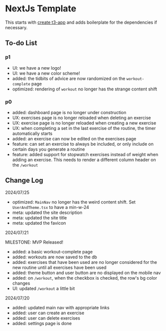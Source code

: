 # NextJs Template

This starts with [create t3-app](https://create.t3.gg/) and adds boilerplate for the dependencies if necessary.

## To-do List

### p1

- UI: we have a new logo!
- UI: we have a new color scheme!
- added: the tidbits of advice are now randomized on the `workout-complete` page
- optimized: rendering of `workout` no longer has the strange content shift

### p0

- added: dashboard page is no longer under construction
- UX: exercises page is no longer reloaded when deleting an exercise
- UX: exercise page is no longer reloaded when creating a new exercise
- UX: when completing a set in the last exercise of the routine, the timer automatically starts
- added: an exercise can now be edited on the exercises page
- feature: can set an exercise to always be included, or only include on certain days you generate a routine
- feature: added support for stopwatch exercises instead of weight when adding an exercise. This needs to render a different column header on the `/workout`

## Change Log

2024/07/25

- optimized: `MainNav` no longer has the weird content shift. Set `UserAndTheme.tsx` to have a min-w-24
- meta: updated the site description
- meta: updated the site title
- meta: updated the favicon

2024/07/21

MILESTONE: MVP Released!

- added: a basic workout-complete page
- added: workouts are now saved to the db
- added: exercises that have been used are no longer considered for the new routine until all exercises have been used
- added: theme button and user button are no displayed on the mobile nav
- added: on `/workout`, when the checkbox is checked, the row's bg color changes
- UI: updated `/workout` a little bit

2024/07/20

- added: updated main nav with appropriate links
- added: user can create an exercise
- added: user can delete exercises
- added: settings page is done
